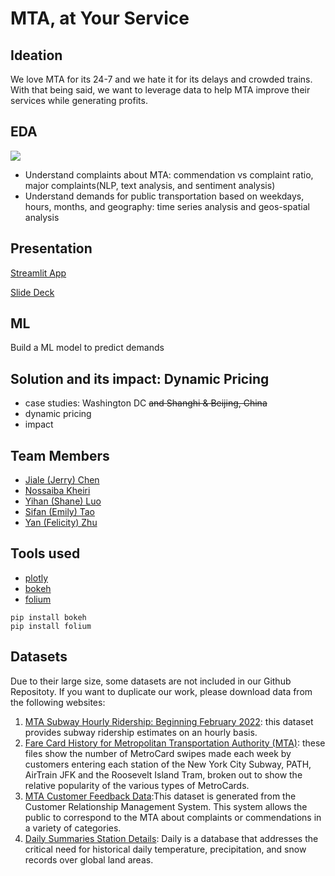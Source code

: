 # MTA, at Your Service

## Ideation

We love MTA for its 24-7 and we hate it for its delays and crowded trains. With that being said, we want to leverage data to help MTA improve their services while generating profits.

## EDA

![](https://github.com/jchen056/MTA_MTA/blob/main/visualizations/time_spatial.gif)

- Understand complaints about MTA: commendation vs complaint ratio, major complaints(NLP, text analysis, and sentiment analysis)
- Understand demands for public transportation based on weekdays, hours, months, and geography: time series analysis and geos-spatial analysis

## Presentation

[Streamlit App](https://mtamta.streamlit.app/)

[Slide Deck](https://docs.google.com/presentation/d/1tJ9MqcyZ2L2OO_oMACNHaYqfj_ekXP31SwajUuRCO1s/edit?usp=sharing)

## ML

Build a ML model to predict demands

## Solution and its impact: Dynamic Pricing

- case studies: Washington DC ~~and Shanghi & Beijing, China~~
- dynamic pricing
- impact

## Team Members

- [Jiale (Jerry) Chen](https://www.linkedin.com/in/jiale-jerry-chen/)
- [Nossaiba Kheiri](https://www.linkedin.com/in/nossaibakheiri/)
- [Yihan (Shane) Luo](https://www.linkedin.com/in/yihanluo1228/)
- [Sifan (Emily) Tao](https://www.linkedin.com/in/sifan-tao-58360b236/)
- [Yan (Felicity) Zhu](https://www.linkedin.com/in/yanzhu9/)

## Tools used

- [plotly](https://plotly.com/python/plotly-express/#overview)
- [bokeh](https://docs.bokeh.org/en/latest/docs/first_steps.html#first-steps)
- [folium](https://python-visualization.github.io/folium/latest/getting_started.html)

```
pip install bokeh
pip install folium
```

## Datasets

Due to their large size, some datasets are not included in our Github Repositoty. If you want to duplicate our work, please download data from the following websites:

1. [MTA Subway Hourly Ridership: Beginning February 2022](https://data.ny.gov/Transportation/MTA-Subway-Hourly-Ridership-Beginning-February-202/wujg-7c2s): this dataset provides subway ridership estimates on an hourly basis.
2. [Fare Card History for Metropolitan Transportation Authority (MTA)](https://data.ny.gov/Transportation/Fare-Card-History-for-Metropolitan-Transportation-/v7qc-gwpn): these files show the number of MetroCard swipes made each week by customers entering each station of the New York City Subway, PATH, AirTrain JFK and the Roosevelt Island Tram, broken out to show the relative popularity of the various types of MetroCards.
3. [MTA Customer Feedback Data](https://data.ny.gov/Transportation/MTA-Customer-Feedback-Data-Beginning-2014/tppa-s6t6):This dataset is generated from the Customer Relationship Management System. This system allows the public to correspond to the MTA about complaints or commendations in a variety of categories.
4. [Daily Summaries Station Details](https://www.ncdc.noaa.gov/cdo-web/datasets/GHCND/stations/GHCND:USW00094728/detail): Daily is a database that addresses the critical need for
   historical daily temperature, precipitation, and snow records over global land areas.
